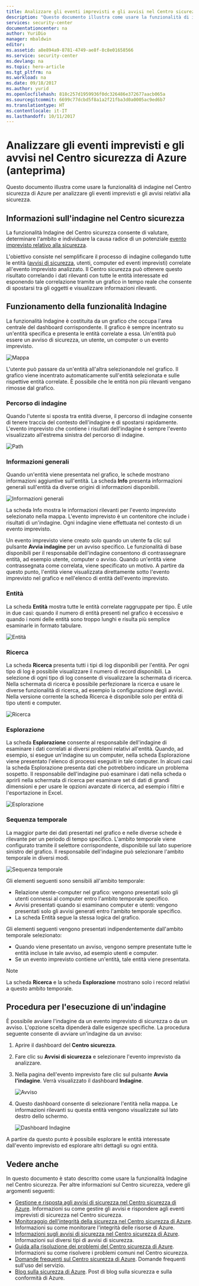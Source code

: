 ```yaml
---
title: Analizzare gli eventi imprevisti e gli avvisi nel Centro sicurezza di Azure | Microsoft Docs
description: "Questo documento illustra come usare la funzionalità di indagine nel Centro sicurezza di Azure per analizzare gli eventi imprevisti e gli avvisi relativi alla sicurezza."
services: security-center
documentationcenter: na
author: YuriDio
manager: mbaldwin
editor: 
ms.assetid: a8e894a9-8781-4749-ae8f-8c8e01658566
ms.service: security-center
ms.devlang: na
ms.topic: hero-article
ms.tgt_pltfrm: na
ms.workload: na
ms.date: 09/18/2017
ms.author: yurid
ms.openlocfilehash: 818c257d1959936f0dc326486e372677aacb065a
ms.sourcegitcommit: 6699c77dcbd5f8a1a2f21fba3d0a0005ac9ed6b7
ms.translationtype: HT
ms.contentlocale: it-IT
ms.lasthandoff: 10/11/2017
---
```

# <a name="investigate-incidents-and-alerts-in-azure-security-center-preview"></a>Analizzare gli eventi imprevisti e gli avvisi nel Centro sicurezza di Azure (anteprima)
Questo documento illustra come usare la funzionalità di indagine nel Centro sicurezza di Azure per analizzare gli eventi imprevisti e gli avvisi relativi alla sicurezza.

## <a name="what-is-investigation-in-security-center"></a>Informazioni sull'indagine nel Centro sicurezza
La funzionalità Indagine del Centro sicurezza consente di valutare, determinare l'ambito e individuare la causa radice di un potenziale [evento imprevisto relativo alla sicurezza](https://docs.microsoft.com/azure/security-center/security-center-incident).
 
L'obiettivo consiste nel semplificare il processo di indagine collegando tutte le entità ([avvisi di sicurezza](https://docs.microsoft.com/azure/security-center/security-center-alerts-type), utenti, computer ed eventi imprevisti) correlate all'evento imprevisto analizzato.  Il Centro sicurezza può ottenere questo risultato correlando i dati rilevanti con tutte le entità interessate ed esponendo tale correlazione tramite un grafico in tempo reale che consente di spostarsi tra gli oggetti e visualizzare informazioni rilevanti.


## <a name="how-investigation-works"></a>Funzionamento della funzionalità Indagine
La funzionalità Indagine è costituita da un grafico che occupa l'area centrale del dashboard corrispondente. Il grafico è sempre incentrato su un'entità specifica e presenta le entità correlate a essa. Un'entità può essere un avviso di sicurezza, un utente, un computer o un evento imprevisto.
 
![Mappa](./media/security-center-investigation/security-center-investigation-fig1.png)

L'utente può passare da un'entità all'altra selezionandole nel grafico. Il grafico viene incentrato automaticamente sull'entità selezionata e sulle rispettive entità correlate. È possibile che le entità non più rilevanti vengano rimosse dal grafico.

### <a name="investigation-path"></a>Percorso di indagine
Quando l'utente si sposta tra entità diverse, il percorso di indagine consente di tenere traccia del contesto dell'indagine e di spostarsi rapidamente. L'evento imprevisto che contiene i risultati dell'indagine è sempre l'evento visualizzato all'estrema sinistra del percorso di indagine.

![Path](./media/security-center-investigation/security-center-investigation-fig2.png)

### <a name="general-information"></a>Informazioni generali
Quando un'entità viene presentata nel grafico, le schede mostrano informazioni aggiuntive sull'entità. La scheda **Info** presenta informazioni generali sull'entità da diverse origini di informazioni disponibili. 

![Informazioni generali](./media/security-center-investigation/security-center-investigation-fig3.png)

La scheda Info mostra le informazioni rilevanti per l'evento imprevisto selezionato nella mappa. L'evento imprevisto è un contenitore che include i risultati di un'indagine. Ogni indagine viene effettuata nel contesto di un evento imprevisto.

Un evento imprevisto viene creato solo quando un utente fa clic sul pulsante **Avvia indagine** per un avviso specifico. Le funzionalità di base disponibili per il responsabile dell'indagine consentono di contrassegnare entità, ad esempio utente, computer o avviso. Quando un'entità viene contrassegnata come correlata, viene specificato un motivo. A partire da questo punto, l'entità viene visualizzata direttamente sotto l'evento imprevisto nel grafico e nell'elenco di entità dell'evento imprevisto.

### <a name="entities"></a>Entità

La scheda **Entità** mostra tutte le entità correlate raggruppate per tipo. È utile in due casi: quando il numero di entità presenti nel grafico è eccessivo e quando i nomi delle entità sono troppo lunghi e risulta più semplice esaminarle in formato tabulare.

![Entità](./media/security-center-investigation/security-center-investigation-fig4.png)

### <a name="search"></a>Ricerca

La scheda **Ricerca** presenta tutti i tipi di log disponibili per l'entità. Per ogni tipo di log è possibile visualizzare il numero di record disponibili. La selezione di ogni tipo di log consente di visualizzare la schermata di ricerca. Nella schermata di ricerca è possibile perfezionare la ricerca e usare le diverse funzionalità di ricerca, ad esempio la configurazione degli avvisi. Nella versione corrente la scheda Ricerca è disponibile solo per entità di tipo utenti e computer.

![Ricerca](./media/security-center-investigation/security-center-investigation-fig5.png)

### <a name="exploration"></a>Esplorazione

La scheda **Esplorazione** consente al responsabile dell'indagine di esaminare i dati correlati ai diversi problemi relativi all'entità. Quando, ad esempio, si esegue un'indagine su un computer, nella scheda Esplorazione viene presentato l'elenco di processi eseguiti in tale computer. In alcuni casi la scheda Esplorazione presenta dati che potrebbero indicare un problema sospetto. Il responsabile dell'indagine può esaminare i dati nella scheda o aprirli nella schermata di ricerca per esaminare set di dati di grandi dimensioni e per usare le opzioni avanzate di ricerca, ad esempio i filtri e l'esportazione in Excel.

![Esplorazione](./media/security-center-investigation/security-center-investigation-fig6.png)

### <a name="timeline"></a>Sequenza temporale

La maggior parte dei dati presentati nel grafico e nelle diverse schede è rilevante per un periodo di tempo specifico. L'ambito temporale viene configurato tramite il selettore corrispondente, disponibile sul lato superiore sinistro del grafico. Il responsabile dell'indagine può selezionare l'ambito temporale in diversi modi. 

![Sequenza temporale](./media/security-center-investigation/security-center-investigation-fig7.png)

Gli elementi seguenti sono sensibili all'ambito temporale:

- Relazione utente-computer nel grafico: vengono presentati solo gli utenti connessi al computer entro l'ambito temporale specifico.
- Avvisi presentati quando si esaminano computer e utenti: vengono presentati solo gli avvisi generati entro l'ambito temporale specifico.
- La scheda Entità segue la stessa logica del grafico.

Gli elementi seguenti vengono presentati indipendentemente dall'ambito temporale selezionato:

- Quando viene presentato un avviso, vengono sempre presentate tutte le entità incluse in tale avviso, ad esempio utenti e computer.
- Se un evento imprevisto contiene un'entità, tale entità viene presentata.

> [!NOTE]
> La scheda **Ricerca** e la scheda **Esplorazione** mostrano solo i record relativi a questo ambito temporale.

## <a name="how-to-perform-an-investigation"></a>Procedura per l'esecuzione di un'indagine

È possibile avviare l'indagine da un evento imprevisto di sicurezza o da un avviso. L'opzione scelta dipenderà dalle esigenze specifiche. La procedura seguente consente di avviare un'indagine da un avviso:

1.  Aprire il dashboard del **Centro sicurezza**.
2.  Fare clic su **Avvisi di sicurezza** e selezionare l'evento imprevisto da analizzare.
3.  Nella pagina dell'evento imprevisto fare clic sul pulsante **Avvia l'indagine**. Verrà visualizzato il dashboard **Indagine**.

    ![Avviso](./media/security-center-investigation/security-center-investigation-fig8.png)

4. Questo dashboard consente di selezionare l'entità nella mappa. Le informazioni rilevanti su questa entità vengono visualizzate sul lato destro dello schermo.

    ![Dashboard Indagine](./media/security-center-investigation/security-center-investigation-fig9.png)

A partire da questo punto è possibile esplorare le entità interessate dall'evento imprevisto ed esplorare altri dettagli su ogni entità. 

## <a name="see-also"></a>Vedere anche
In questo documento è stato descritto come usare la funzionalità Indagine nel Centro sicurezza. Per altre informazioni sul Centro sicurezza, vedere gli argomenti seguenti:

* [Gestione e risposta agli avvisi di sicurezza nel Centro sicurezza di Azure](https://docs.microsoft.com/azure/security-center/security-center-managing-and-responding-alerts). Informazioni su come gestire gli avvisi e rispondere agli eventi imprevisti di sicurezza nel Centro sicurezza.
* [Monitoraggio dell'integrità della sicurezza nel Centro sicurezza di Azure](security-center-monitoring.md). Informazioni su come monitorare l'integrità delle risorse di Azure.
* [Informazioni sugli avvisi di sicurezza nel Centro sicurezza di Azure](https://docs.microsoft.com/azure/security-center/security-center-alerts-type). Informazioni sui diversi tipi di avvisi di sicurezza.
* [Guida alla risoluzione dei problemi del Centro sicurezza di Azure](https://docs.microsoft.com/azure/security-center/security-center-troubleshooting-guide). Informazioni su come risolvere i problemi comuni nel Centro sicurezza. 
* [Domande frequenti sul Centro sicurezza di Azure](security-center-faq.md). Domande frequenti sull'uso del servizio.
* [Blog sulla sicurezza di Azure](http://blogs.msdn.com/b/azuresecurity/). Post di blog sulla sicurezza e sulla conformità di Azure.

